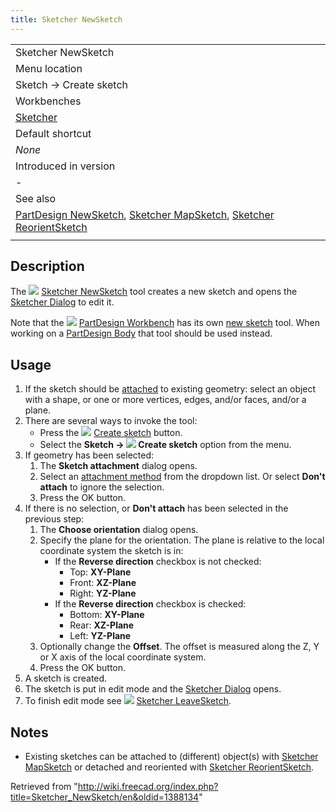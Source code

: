 ```yaml
---
title: Sketcher NewSketch
---
```


|                                                                                                                                                                                                                     |
| ------------------------------------------------------------------------------------------------------------------------------------------------------------------------------------------------------------------- |
| Sketcher NewSketch                                                                                                                                                                                                  |
| Menu location                                                                                                                                                                                                       |
| Sketch → Create sketch                                                                                                                                                                                              |
| Workbenches                                                                                                                                                                                                         |
| [Sketcher](/Sketcher_Workbench "Sketcher Workbench")                                                                                                                                                                |
| Default shortcut                                                                                                                                                                                                    |
| _None_                                                                                                                                                                                                              |
| Introduced in version                                                                                                                                                                                               |
| -                                                                                                                                                                                                                   |
| See also                                                                                                                                                                                                            |
| [PartDesign NewSketch](/PartDesign_NewSketch "PartDesign NewSketch"), [Sketcher MapSketch](/Sketcher_MapSketch "Sketcher MapSketch"), [Sketcher ReorientSketch](/Sketcher_ReorientSketch "Sketcher ReorientSketch") |
|                                                                                                                                                                                                                     |

## Description

The ![](/images/Sketcher_NewSketch.svg) [Sketcher NewSketch](/Sketcher_NewSketch "Sketcher NewSketch") tool creates a new sketch and opens the [Sketcher Dialog](/Sketcher_Dialog "Sketcher Dialog") to edit it.

Note that the ![](/images/Workbench_PartDesign.svg) [PartDesign Workbench](/PartDesign_Workbench "PartDesign Workbench") has its own [new sketch](/PartDesign_NewSketch "PartDesign NewSketch") tool. When working on a [PartDesign Body](/PartDesign_Body "PartDesign Body") that tool should be used instead.

## Usage

1. If the sketch should be [attached](/Part_EditAttachment "Part EditAttachment") to existing geometry: select an object with a shape, or one or more vertices, edges, and/or faces, and/or a plane.
2. There are several ways to invoke the tool:
   - Press the ![](/images/Sketcher_NewSketch.svg) [Create sketch](/Sketcher_NewSketch "Sketcher NewSketch") button.
   - Select the **Sketch → ![](/images/Sketcher_NewSketch.svg) Create sketch** option from the menu.
3. If geometry has been selected:
   1. The **Sketch attachment** dialog opens.
   2. Select an [attachment method](/Part_EditAttachment#Attachment_modes "Part EditAttachment") from the dropdown list. Or select **Don't attach** to ignore the selection.
   3. Press the OK button.
4. If there is no selection, or **Don't attach** has been selected in the previous step:
   1. The **Choose orientation** dialog opens.
   2. Specify the plane for the orientation. The plane is relative to the local coordinate system the sketch is in:
      - If the **Reverse direction** checkbox is not checked:
        - Top: **XY-Plane**
        - Front: **XZ-Plane**
        - Right: **YZ-Plane**
      - If the **Reverse direction** checkbox is checked:
        - Bottom: **XY-Plane**
        - Rear: **XZ-Plane**
        - Left: **YZ-Plane**
   3. Optionally change the **Offset**. The offset is measured along the Z, Y or X axis of the local coordinate system.
   4. Press the OK button.
5. A sketch is created.
6. The sketch is put in edit mode and the [Sketcher Dialog](/Sketcher_Dialog "Sketcher Dialog") opens.
7. To finish edit mode see ![](/images/Sketcher_LeaveSketch.svg) [Sketcher LeaveSketch](/Sketcher_LeaveSketch "Sketcher LeaveSketch").

## Notes

- Existing sketches can be attached to (different) object(s) with [Sketcher MapSketch](/Sketcher_MapSketch "Sketcher MapSketch") or detached and reoriented with [Sketcher ReorientSketch](/Sketcher_ReorientSketch "Sketcher ReorientSketch").

Retrieved from "<http://wiki.freecad.org/index.php?title=Sketcher_NewSketch/en&oldid=1388134>"
